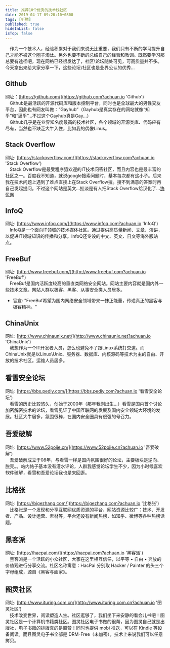 ```yaml
---
title: 推荐10个优秀的技术栈社区
date: 2019-04-17 09:20:10+0800
tags: [折腾]
published: true
hideInList: false
isTop: false
---
```


&emsp;作为一个技术人，经验积累对于我们来说无比重要，我们只有不断的学习提升自己才能不被这个圈子淘汰。另外也要不断的总结自己的经验和教训。既然要学习那总要有途径吧，现在网络已经很发达了，社区\论坛随处可见，可高质量并不多。今天拿出来给大家分享一下，这些论坛\社区也是业界公认的优秀...

## Github
网址：[https://github.com/](https://github.com?achuan.io 'Github')  
&emsp;Github是最活跃的开源代码库和版本控制平台，同时也是全球最大的男性交友平台，因此也有网友叫做：“Gayhub”（Gayhub是真实存在的网站就像“知乎”和“逼乎”...不过这个Gayhub真是Gay...）  
&emsp;Github几乎是在业界知名度最高的技术社区，各个领域的开源类库、代码应有尽有，当然也不缺乏大牛入住，比如我的偶像Linus。  

## Stack Overflow  
网址: [https://stackoverflow.com/](https://stackoverflow.com?achuan.io 'Stack Overflow')  
&emsp;Stack Overflow是最受程序猿欢迎的IT技术问答社区，而且内容也是最丰富的社区之一。百度我不知道，就说google搜索问题时，基本每次都有这小子。后来我在技术问题上遇到了难点直接上在Stack Overflow搜。搜不到满意的答案时再自己发起提问。不过这个网站是英文...扯淡是有人把Stack Overflow给汉化了...[协慌网](https://routinepanic.com?achuan.io '协慌网')

## InfoQ
网址: [https://www.infoq.com/](https://www.infoq.com?achuan.io 'InfoQ')  
&emsp;InfoQ是一个面向IT领域的技术媒体社区。通过提供高质量新闻、文章、演讲，以促进IT领域知识的传播和分享。InfoQ还专设的中文、英文、日文等海外版站点。

## FreeBuf
网址: [http://www.freebuf.com/](http://www.freebuf.com?achuan.io 'FreeBuf')  
&emsp;FreeBuf是国内活跃度较高的垂直类网络安全网站。网站主要内容就是国内外一些技术文章。网站人群以极客、黑客、从事安全类人员居多。
 * 官宣: "FreeBuf希望为国内网络安全领域带来一抹正能量，传递真正的黑客与极客精神。"

## ChinaUnix
网址: [http://www.chinaunix.net/](http://www.chinaunix.net?achuan.io 'ChinaUnix')  
&emsp;我想作为一个IT开发者人员，怎么也避免不了跟Linux系统打交道。而ChinaUnix就是以Linux\Unix、服务器、数据库、内核源码等技术为主的自由、开放的技术社区。运维人员居多。

## 看雪安全论坛
网址: [https://bbs.pediy.com/](https://bbs.pediy.com?achuan.io '看雪安全论坛')  
&emsp;看雪的历史比较悠久，创始于2000年（那年我刚出生...）看雪是国内首个讨论加密解密技术的论坛，看雪见证了中国互联网的发展及国内安全领域大环境的发展。社区大牛居多，氛围很棒，在国内安全圈具有很强的号召力。

## 吾爱破解
网址: [https://www.52pojie.cn/](https://www.52pojie.cn?achuan.io '吾爱破解')  
&emsp;吾爱破解成立于08年，与看雪一样是国内氛围很好的论坛，主要板块是逆向、脱壳。。站内帖子基本没有灌水评论，人群我感觉论坛学生不少，因为小时候喜欢软件破解，看雪和吾爱论坛我也是来回逛。

## 比格张
网址: [https://bigezhang.com/](https://bigezhang.com?achuan.io '比格张')  
&emsp;比格张是一个发现和分享互联网优质资源的平台，网站资源比较广：技术、开发者、产品、设计运营、素材等，平台还设有新闻热榜，如知乎、微博等各种热榜话题。

## 黑客派
网址: [https://hacpai.com/](https://hacpai.com?achuan.io '黑客派')  
&emsp;黑客派是一个活跃的小众社区，大家在这里相互信任，以平等 • 自由 • 奔放的价值观进行分享交流。社区名称寓意：HacPai 分别取 Hacker / Painter 的头三个字母组成，源自《黑客与画家》。

## 图灵社区
网址: [http://www.ituring.com.cn/](http://www.ituring.com.cn?achuan.io '图灵社区')  
&emsp;技术改变世界，阅读塑造人生。社区逛够了，我们坐下来安静的看会儿书吧！图灵社区是一个计算机书籍类社区。图灵社区电子书做的很帮，因为图灵自己就是出版社，电子书籍的排版真的是超赞！同时也提供 mobi 推送，可以在 Kindle 等设备阅读。而且图灵电子书全部是 DRM-Free（未加密），技术上来说我们可以任意拷贝。
